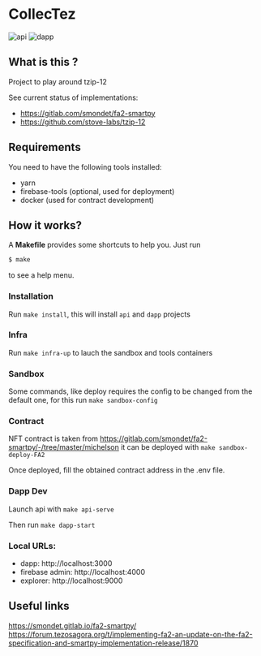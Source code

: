 # CollecTez

![api](https://github.com/catsoap/collec-tez/workflows/api/badge.svg)
![dapp](https://github.com/catsoap/collec-tez/workflows/dapp/badge.svg)

## What is this ?

Project to play around tzip-12

See current status of implementations:

- https://gitlab.com/smondet/fa2-smartpy
- https://github.com/stove-labs/tzip-12

## Requirements

You need to have the following tools installed:

- yarn
- firebase-tools (optional, used for deployment)
- docker (used for contract development)

## How it works?

A **Makefile** provides some shortcuts to help you. Just run

```bash
$ make
```

to see a help menu.

### Installation

Run `make install`, this will install `api` and `dapp` projects

### Infra

Run `make infra-up` to lauch the sandbox and tools containers

### Sandbox

Some commands, like deploy requires the config to be changed from the default one, for this run `make sandbox-config`

### Contract

NFT contract is taken from https://gitlab.com/smondet/fa2-smartpy/-/tree/master/michelson
it can be deployed with `make sandbox-deploy-FA2`

Once deployed, fill the obtained contract address in the .env file.

### Dapp Dev

Launch api with `make api-serve`

Then run `make dapp-start`

### Local URLs:

- dapp: http://localhost:3000
- firebase admin: http://localhost:4000
- explorer: http://localhost:9000

## Useful links

https://smondet.gitlab.io/fa2-smartpy/
https://forum.tezosagora.org/t/implementing-fa2-an-update-on-the-fa2-specification-and-smartpy-implementation-release/1870
